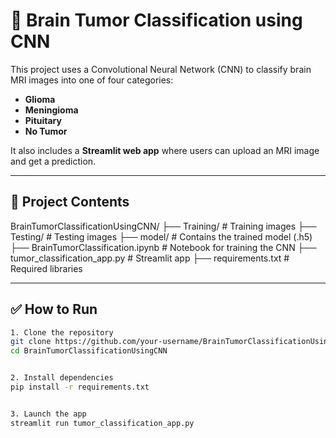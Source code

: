 # 🧠 Brain Tumor Classification using CNN

This project uses a Convolutional Neural Network (CNN) to classify brain MRI images into one of four categories:
- **Glioma**
- **Meningioma**
- **Pituitary**
- **No Tumor**

It also includes a **Streamlit web app** where users can upload an MRI image and get a prediction.

---

## 📁 Project Contents

BrainTumorClassificationUsingCNN/
├── Training/ # Training images
├── Testing/ # Testing images
├── model/ # Contains the trained model (.h5)
├── BrainTumorClassification.ipynb # Notebook for training the CNN
├── tumor_classification_app.py # Streamlit app
├── requirements.txt # Required libraries


---

## ✅ How to Run

```bash
1. Clone the repository
git clone https://github.com/your-username/BrainTumorClassificationUsingCNN.git
cd BrainTumorClassificationUsingCNN


2. Install dependencies
pip install -r requirements.txt


3. Launch the app
streamlit run tumor_classification_app.py
